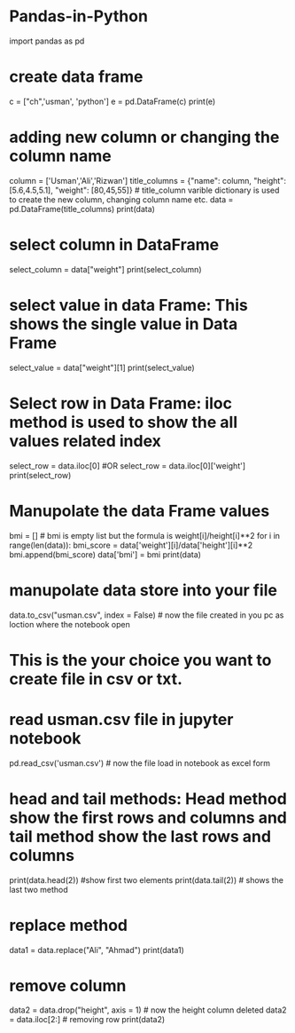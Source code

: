 # Pandas-in-Python
import pandas as pd
# create data frame
c = ["ch",'usman', 'python']
e = pd.DataFrame(c)
print(e)

# adding new column or changing the column name
column = ['Usman','Ali','Rizwan']
title_columns = {"name": column,
                "height": [5.6,4.5,5.1],
                "weight": [80,45,55]} # title_column varible dictionary is used to create the new column, changing column name etc.
data = pd.DataFrame(title_columns)
print(data)

# select column in DataFrame
select_column = data["weight"]
print(select_column)

# select value in data Frame:  This shows the single value in Data Frame
select_value = data["weight"][1]
print(select_value)

# Select row in Data Frame: iloc method is used to show the all values related index
select_row = data.iloc[0]
#OR
select_row = data.iloc[0]['weight']
print(select_row)

# Manupolate the data Frame values
bmi = [] # bmi is empty list but the formula is weight[i]/height[i]**2
for i in range(len(data)):
    bmi_score = data['weight'][i]/data['height'][i]**2
    bmi.append(bmi_score)
data['bmi'] = bmi
print(data)


# manupolate data store into your file
data.to_csv("usman.csv", index = False) # now the file created in you pc as loction where the notebook open
#  This is the your choice you want to create file in csv or txt. 

# read usman.csv file in jupyter notebook
pd.read_csv('usman.csv') # now the file load in notebook as excel form


# head and tail methods: Head method show the first rows and columns and tail method show the last rows and columns
print(data.head(2)) #show first two elements
print(data.tail(2)) # shows the last two method

# replace method
data1 = data.replace("Ali", "Ahmad")
print(data1)

# remove column
data2 = data.drop("height", axis = 1)  # now the height column deleted
data2 = data.iloc[2:] # removing row
print(data2)

